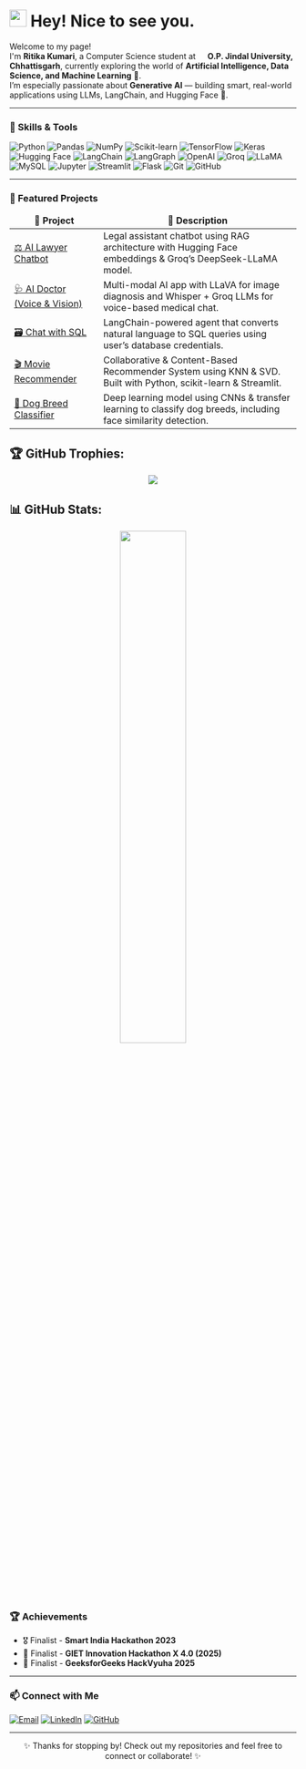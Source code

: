 <h1><img src="https://emojis.slackmojis.com/emojis/images/1531849430/4246/blob-sunglasses.gif" width="30"/> Hey! Nice to see you.</h1>

<p>Welcome to my page! <br>
I'm <b>Ritika Kumari</b>, a Computer Science student at 
<img src="https://cdn-icons-png.flaticon.com/512/197/197610.png" width="13"/> 
<b>O.P. Jindal University, Chhattisgarh</b>, currently exploring the world of 
<b>Artificial Intelligence, Data Science, and Machine Learning</b> 🤖. <br>
I’m especially passionate about <b>Generative AI</b> — building smart, real-world applications using LLMs, LangChain, and Hugging Face 🚀.
</p>


---

<h3>🧠 Skills & Tools</h3>
<p>
  <img alt="Python" src="https://img.shields.io/badge/-Python-3670A0?style=flat-square&logo=python&logoColor=white" />
  <img alt="Pandas" src="https://img.shields.io/badge/-Pandas-150458?style=flat-square&logo=pandas&logoColor=white" />
  <img alt="NumPy" src="https://img.shields.io/badge/-NumPy-013243?style=flat-square&logo=numpy&logoColor=white" />
  <img alt="Scikit-learn" src="https://img.shields.io/badge/-Scikit--learn-F7931E?style=flat-square&logo=scikit-learn&logoColor=white" />
  <img alt="TensorFlow" src="https://img.shields.io/badge/-TensorFlow-FF6F00?style=flat-square&logo=tensorflow&logoColor=white" />
  <img alt="Keras" src="https://img.shields.io/badge/-Keras-D00000?style=flat-square&logo=keras&logoColor=white" />
  <img alt="Hugging Face" src="https://img.shields.io/badge/-HuggingFace-FFDD54?style=flat-square&logo=huggingface&logoColor=black" />
  <img alt="LangChain" src="https://img.shields.io/badge/-LangChain-000000?style=flat-square&logo=data&logoColor=white" />
  <img alt="LangGraph" src="https://img.shields.io/badge/-LangGraph-0052CC?style=flat-square&logo=graph&logoColor=white" />
  <img alt="OpenAI" src="https://img.shields.io/badge/-OpenAI-412991?style=flat-square&logo=openai&logoColor=white" />
  <img alt="Groq" src="https://img.shields.io/badge/-Groq-E9008C?style=flat-square&logo=groq&logoColor=white" />
  <img alt="LLaMA" src="https://img.shields.io/badge/-LLaMA-0052CC?style=flat-square&logo=meta&logoColor=white" />
  <img alt="MySQL" src="https://img.shields.io/badge/-MySQL-4479A1?style=flat-square&logo=mysql&logoColor=white" />
  <img alt="Jupyter" src="https://img.shields.io/badge/-Jupyter-F37626?style=flat-square&logo=jupyter&logoColor=white" />
  <img alt="Streamlit" src="https://img.shields.io/badge/-Streamlit-FF4B4B?style=flat-square&logo=streamlit&logoColor=white" />
  <img alt="Flask" src="https://img.shields.io/badge/-Flask-000000?style=flat-square&logo=flask&logoColor=white" />
  <img alt="Git" src="https://img.shields.io/badge/-Git-F05032?style=flat-square&logo=git&logoColor=white" />
  <img alt="GitHub" src="https://img.shields.io/badge/-GitHub-181717?style=flat-square&logo=github&logoColor=white" />
</p>


---

<h3>🚀 Featured Projects</h3>
<table>
  <thead align="center">
    <tr>
      <td><b>📁 Project</b></td>
      <td><b>🌟 Description</b></td>
    </tr>
  </thead>
  <tbody>
    <tr>
      <td><a href="https://github.com/RITIKA-01A/lawer_chatbot_rag.git">⚖️ AI Lawyer Chatbot</a></td>
      <td>Legal assistant chatbot using RAG architecture with Hugging Face embeddings & Groq’s DeepSeek-LLaMA model.</td>
    </tr>
    <tr>
      <td><a href="https://github.com/RITIKA-01A/ai_doctor_with_voice_vision.git">🩺 AI Doctor (Voice & Vision)</a></td>
      <td>Multi-modal AI app with LLaVA for image diagnosis and Whisper + Groq LLMs for voice-based medical chat.</td>
    </tr>
    <tr>
      <td><a href="https://github.com/RITIKA-01A/Chat_with_sql_db.git">🗃️ Chat with SQL</a></td>
      <td>LangChain-powered agent that converts natural language to SQL queries using user’s database credentials.</td>
    </tr>
    <tr>
      <td><a href="https://github.com/RITIKA-01A/Movie-Recommender-System">🎬 Movie Recommender</a></td>
      <td>Collaborative & Content-Based Recommender System using KNN & SVD. Built with Python, scikit-learn & Streamlit.</td>
    </tr>
    <tr>
      <td><a href="https://github.com/RITIKA-01A/content_based_movie_recommender.git">🐶 Dog Breed Classifier</a></td>
      <td>Deep learning model using CNNs & transfer learning to classify dog breeds, including face similarity detection.</td>
    </tr>
  </tbody>
</table>


## 🏆 GitHub Trophies:

<p align="center">
    <img src="https://github-profile-trophy.vercel.app/?username=RITIKA-01A">
</p>

## 📊 GitHub Stats:

<p align="center">
    <img src="https://github-readme-stats-mauve-ten.vercel.app/api?username=RITIKA-01A&show_icons=true&hide_border=true&count_private=true&include_all_commits=true" width='48%' />
</p>

<h3>🏆 Achievements</h3>
<ul>
  <li>🎖️ Finalist - <b>Smart India Hackathon 2023</b></li>
  <li>🏅 Finalist - <b>GIET Innovation Hackathon X 4.0 (2025)</b></li>
  <li>🏅 Finalist - <b>GeeksforGeeks HackVyuha 2025</b></li>
</ul>



---

<h3>📫 Connect with Me</h3>
<p>
  <a href="mailto:ritikasingh9471@gmail.com"><img alt="Email" src="https://img.shields.io/badge/-Email-EA4335?style=for-the-badge&logo=gmail&logoColor=white" /></a>
  <a href="https://www.linkedin.com/in/ritikakumarids/"><img alt="LinkedIn" src="https://img.shields.io/badge/-LinkedIn-0077B5?style=for-the-badge&logo=linkedin&logoColor=white" /></a>
  <a href="https://github.com/RITIKA-01A"><img alt="GitHub" src="https://img.shields.io/badge/-GitHub-181717?style=for-the-badge&logo=github&logoColor=white" /></a>
</p>

---

<p align="center">✨ Thanks for stopping by! Check out my repositories and feel free to connect or collaborate! ✨</p>
